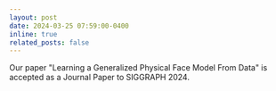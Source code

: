 ```yaml
---
layout: post
date: 2024-03-25 07:59:00-0400
inline: true
related_posts: false
---
```

Our paper "Learning a Generalized Physical Face Model From Data" is accepted as a Journal Paper to SIGGRAPH 2024.